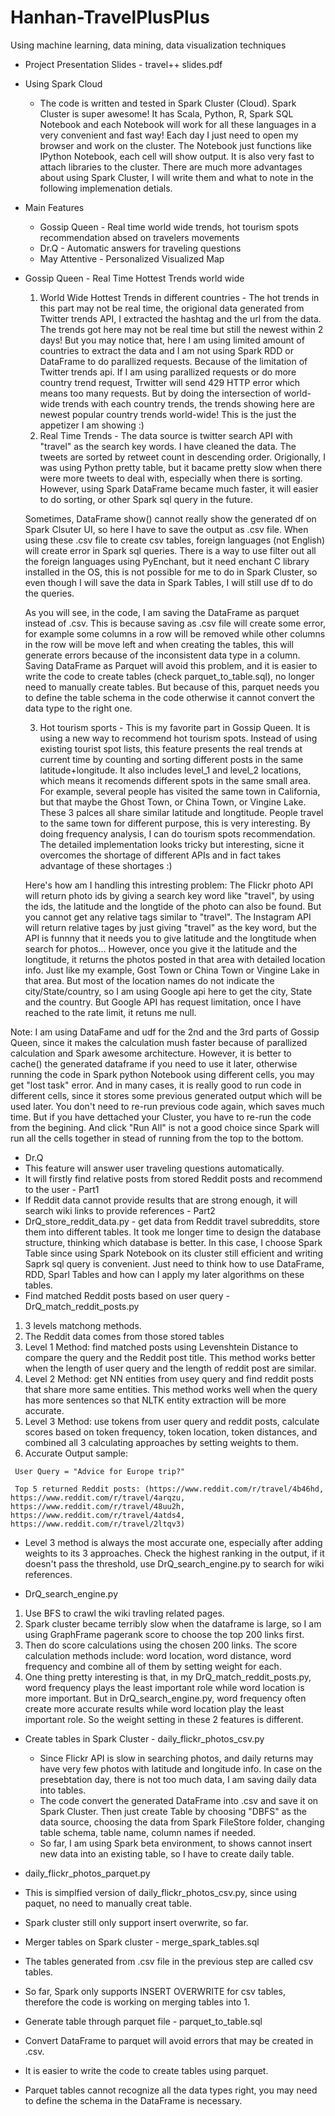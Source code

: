 # Hanhan-TravelPlusPlus
Using machine learning, data mining, data visualization techniques

* Project Presentation Slides - travel++ slides.pdf

* Using Spark Cloud
  * The code is written and tested in Spark Cluster (Cloud). Spark Cluster is super awesome! It has Scala, Python, R, Spark SQL Notebook and each Notebook will work for all these languages in a very convenient and fast way! Each day I just need to open my browser and work on the cluster. The Notebook just functions like IPython Notebook, each cell will show output. It is also very fast to attach libraries to the cluster. There are much more advantages about using Spark Cluster, I will write them and what to note in the following implemenation detials.

* Main Features
  * Gossip Queen - Real time world wide trends, hot tourism spots recommendation absed on travelers movements
  * Dr.Q - Automatic answers for traveling questions
  * May Attentive - Personalized Visualized Map
  
* Gossip Queen - Real Time Hottest Trends world wide
  1. World Wide Hottest Trends in different countries - The hot trends in this part may not be real time, the origional data generated from Twitter trends API, I extracted the hashtag and the url from the data. The trends got here may not be real time but still the newest within 2 days! But you may notice that, here I am using limited amount of countries to extract the data and I am not using Spark RDD or DataFrame to do parallized requests. Because of the limitation of Twitter trends api. If I am using parallized requests or do more country trend request, Trwitter will send 429 HTTP error which means too many requests. But by doing the intersection of world-wide trends with each country trends, the trends showing here are newest popular country trends world-wide! This is the just the appetizer I am showing :)
  2. Real Time Trends - The data source is twitter search API with "travel" as the search key words. I have cleaned the data. The tweets are sorted by retweet count in descending order. Origionally, I was using Python pretty table, but it bacame pretty slow when there were more tweets to deal with, especially when there is sorting. However, using Spark DataFrame became much faster, it will easier to do sorting, or other Spark sql query in the future.

    Sometimes, DataFrame show() cannot really show the generated df on Spark Clsuter UI, so here I have to save the output as .csv file. When using these .csv file to create csv tables, foreign languages (not English) will create error in Spark sql queries. There is a way to use filter out all the foreign languages using PyEnchant, but it need enchant C library installed in the OS, this is not possible for me to do in Spark Cluster, so even though I will save the data in Spark Tables, I will still use df to do the queries.
      
    As you will see, in the code, I am saving the DataFrame as parquet instead of .csv. This is because saving as .csv file will create some error, for example some columns in a row will be removed while other columns in the row will be move left and when creating the tables, this will generate errors because of the inconsistent data type in a column. Saving DataFrame as Parquet will avoid this problem, and it is easier to write the code to create tables (check parquet_to_table.sql), no longer need to manually create tables. But because of this, parquet needs you to define the table schema in the code otherwise it cannot convert the data type to the right one.
      
  3. Hot tourism sports - This is my favorite part in Gossip Queen. It is using a new way to recommend hot tourism spots. Instead of using existing tourist spot lists, this feature presents the real trends at current time by counting and sorting different posts in the same latitude+longitude. It also includes level_1 and level_2 locations, which means it recomends different spots in the same small area. For example, several people has visited the same town in California, but that maybe the Ghost Town, or China Town, or Vingine Lake. These 3 palces all share similar latitude and longtitude. People travel to the same town for different purpose, this is very interesting. By doing frequency analysis, I can do tourism spots recommendation. The detailed implementation looks tricky but interesting, sicne it overcomes the shortage of different APIs and in fact takes advantage of these shortages :)

    Here's how am I handling this intresting problem: The Flickr photo API will return photo ids by giving a search key word like "travel", by using the ids, the latitude and the longtide of the photo can also be found. But you cannot get any relative tags similar to "travel". The Instagram API will return relative tages by just giving "travel" as the key word, but the API is funnny that it needs you to give latitude and the longtitude when search for photos... However, once you give it the latitude and the longtitude, it returns the photos posted in that area with detailed location info. Just like my example, Gost Town or China Town or Vingine Lake in that area. But most of the location names do not indicate the city/State/country, so I am using Google api here to get the city, State and the country. But Google API has request limitation, once I have reached to the rate limit, it retuns me null.

Note: I am using DataFame and udf for the 2nd and the 3rd parts of Gossip Queen, since it makes the calculation mush faster because of parallized calculation and Spark awesome architecture. However, it is better to cache() the generated dataframe if you need to use it later, otherwise running the code in Spark python Notebook using different cells, you may get "lost task" error.
And in many cases, it is really good to run code in different cells, since it stores some previous generated output which will be used later. You don't need to re-run previous code again, which saves much time. But if you have dettached your Cluster, you have to re-run the code from the begining. And click "Run All" is not a good choice since Spark will run all the cells together in stead of running from the top to the bottom.


 * Dr.Q
  * This feature will answer user traveling questions automatically.
  * It will firstly find relative posts from stored Reddit posts and recommend to the user - Part1
  * If Reddit data cannot provide results that are strong enough, it will search wiki links to provide references - Part2
  * DrQ_store_reddit_data.py - get data from Reddit travel subreddits, store them into different tables. It took me longer time to design the database structure, thinking which database is better. In this case, I choose Spark Table since using Spark Notebook on its cluster still efficient and writing Saprk sql query is convenient. Just need to think how to use DataFrame, RDD, Sparl Tables and how can I apply my later algorithms on these tables.
  * Find matched Reddit posts based on user query - DrQ_match_reddit_posts.py
   1. 3 levels matchong methods.
   2. The Reddit data comes from those stored tables 
   3. Level 1 Method: find matched posts using Levenshtein Distance to compare the query and the Reddit post title. This method works better when the length of user query and the length of reddit post are similar.
   4. Level 2 Method: get NN entities from usey query and find reddit posts that share more same entities. This method works well when the query has more sentences so that NLTK entity extraction will be more accurate.
   5. Level 3 Method: use tokens from user query and reddit posts, calculate scores based on token frequency, token location, token distances, and combined all 3 calculating approaches by setting weights to them.
   6. Accurate Output sample: 
   
     User Query = "Advice for Europe trip?"
     
     Top 5 returned Reddit posts: (https://www.reddit.com/r/travel/4b46hd, https://www.reddit.com/r/travel/4arqzu, https://www.reddit.com/r/travel/48uu2h, https://www.reddit.com/r/travel/4atds4, https://www.reddit.com/r/travel/2ltqv3)
   
  *  Level 3 method is always the most accurate one, especially after adding weights to its 3 approaches. Check the highest ranking in the output, if it doesn't pass the threshold, use DrQ_search_engine.py to search for wiki references.

  *  DrQ_search_engine.py
   1. Use BFS to crawl the wiki travling related pages.
   2. Spark cluster became terribly slow when the dataframe is large, so I am using GraphFrame pagerank score to choose the top 200 links first.
   3. Then do score calculations using the chosen 200 links. The score calculation methods include: word location, word distance, word frequency and combine all of them by setting weight for each. 
   4. One thing pretty interesting is that, in my DrQ_match_reddit_posts.py, word frequency plays the least important role while word location is more important. But in DrQ_search_engine.py, word frequency often create more accurate results while word location play the least important role. So the weight setting in these 2 features is different.


* Create tables in Spark Cluster - daily_flickr_photos_csv.py
  * Since Flickr API is slow in searching photos, and daily returns may have very few photos with latitude and longitude info. In case on the presebtation day, there is not too much data, I am saving daily data into tables.
  * The code convert the generated DataFrame into .csv and save it on Spark Cluster. Then just create Table by choosing "DBFS" as the data source, choosing the data from Spark FileStore folder, changing table schema, table name, column names if needed.
  * So far, I am using Spark beta environment, to shows cannot insert new data into an existing table, so I have to create daily table.

* daily_flickr_photos_parquet.py
 * This is simplfied version of daily_flickr_photos_csv.py, since using paquet, no need to manually creat table.
 * Spark cluster still only support insert overwrite, so far.

* Merger tables on Spark cluster - merge_spark_tables.sql
 * The tables generated from .csv file in the previous step are called csv tables.
 * So far, Spark only supports INSERT OVERWRITE for csv tables, therefore the code is working on merging tables into 1.

* Generate table through parquet file - parquet_to_table.sql
 * Convert DataFrame to parquet will avoid errors that may be created in .csv.
 * It is easier to write the code to create tables using parquet.
 * Parquet tables cannot recognize all the data types right, you may need to define the schema in the DataFrame is necessary.
